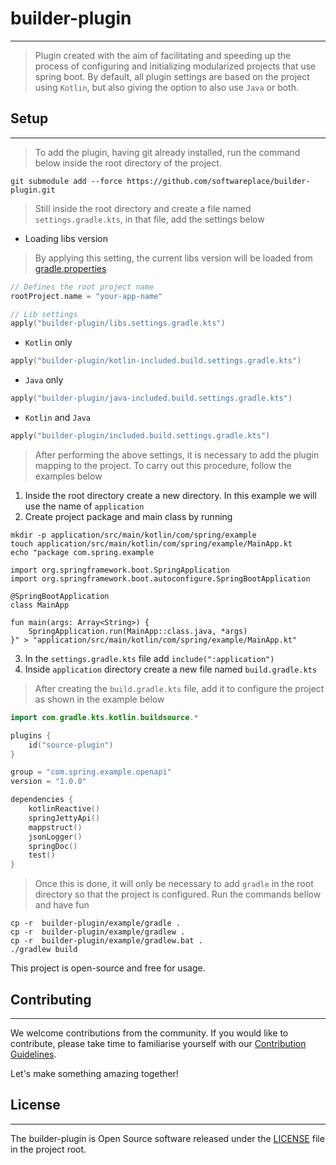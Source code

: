 # builder-plugin

---

> Plugin created with the aim of facilitating and speeding up the process of configuring and initializing modularized
> projects that use spring boot. By default, all plugin settings are based on the project using `Kotlin`, but also
> giving
> the option to also use `Java` or both.

## Setup

---
> To add the plugin, having git already installed, run the command below inside the root directory of the project.

```shell
git submodule add --force https://github.com/softwareplace/builder-plugin.git 
```

> Still inside the root directory and create a file named `settings.gradle.kts`, in that file, add the settings below

- Loading libs version

> By applying this setting, the current libs version will be loaded
> from [gradle.properties](build-configuration/gradle.properties)

````kotlin
// Defines the root project name
rootProject.name = "your-app-name"

// Lib settings
apply("builder-plugin/libs.settings.gradle.kts")
````

- `Kotlin` only

````kotlin
apply("builder-plugin/kotlin-included.build.settings.gradle.kts")
````

- `Java` only

````kotlin
apply("builder-plugin/java-included.build.settings.gradle.kts")
````

- `Kotlin` and `Java`

````kotlin
apply("builder-plugin/included.build.settings.gradle.kts")
````

> After performing the above settings, it is necessary to add the plugin mapping to the project. To carry out this
> procedure, follow the examples below

1. Inside the root directory create a new directory. In this example we will use the name of `application`
2. Create project package and main class by running

````shell
mkdir -p application/src/main/kotlin/com/spring/example
touch application/src/main/kotlin/com/spring/example/MainApp.kt
echo "package com.spring.example

import org.springframework.boot.SpringApplication
import org.springframework.boot.autoconfigure.SpringBootApplication

@SpringBootApplication
class MainApp 

fun main(args: Array<String>) {
    SpringApplication.run(MainApp::class.java, *args)
}" > "application/src/main/kotlin/com/spring/example/MainApp.kt"
````

3. In the `settings.gradle.kts` file add `include(":application")`
4. Inside `application` directory create a new file named `build.gradle.kts`

> After creating the `build.gradle.kts` file, add it to configure the project as shown in the example below

```kotlin
import com.gradle.kts.kotlin.buildsource.*

plugins {
    id("source-plugin")
}

group = "com.spring.example.openapi"
version = "1.0.0"

dependencies {
    kotlinReactive()
    springJettyApi()
    mappstruct()
    jsonLogger()
    springDoc()
    test()
}
```

> Once this is done, it will only be necessary to add `gradle` in the root directory so that the project is configured.
> Run the commands bellow and have fun

```shell
cp -r  builder-plugin/example/gradle . 
cp -r  builder-plugin/example/gradlew .
cp -r  builder-plugin/example/gradlew.bat .
./gradlew build
```

This project is open-source and free for usage.

## Contributing

----

We welcome contributions from the community. If you would like to contribute, please take time to familiarise yourself
with our [Contribution Guidelines](./CONTRIBUTORS.md).

Let's make something amazing together!

## License

----

The builder-plugin is Open Source software released under
the [LICENSE](https://www.apache.org/licenses/LICENSE-2.0.html) file in the project root.
